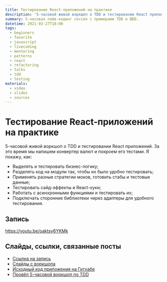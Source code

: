 ```yaml
---
title: Тестирование React-приложений на практике
description: '5-часовой живой воркшоп о TDD и тестировании React приложений. Затронем всё: от выделения и тестирования бизнес-логики до тестов на асинхронные функции и адаптеры для сторонних библиотек.'
summary: 5-часовая лайв-кодинг сессия с примерами TDD и BDD.
datetime: 2021-03-27T18:00
tags:
  - beginners
  - favorite
  - javascript
  - livecoding
  - mentoring
  - patterns
  - react
  - refactoring
  - talks
  - tdd
  - testing
materials:
  - video
  - slides
  - sources
---
```


# Тестирование React-приложений на практике

5-часовой живой воркшоп о TDD и тестировании React приложений. За это время мы напишем конвертер валют и покроем его тестами. Я покажу, как:

- Выделять и тестировать бизнес-логику;
- Разделять код на модули так, чтобы их было удобно тестировать;
- Применять разные стратегии моков, готовить стабы и тестовые данные;
- Тестировать сайд-эффекты и React-хуки;
- Работать с асинхронными функциями и тестировать их;
- Подключать сторонние библиотеки через адаптеры для удобного тестирования.

## Запись

<YouTube caption="Запись воркшопа о тестировании React-приложений" src="https://www.youtube.com/embed/oaktsy6YKMk">https://youtu.be/oaktsy6YKMk</YouTube>

## Слайды, ссылки, связанные посты

- [Ссылка на запись](https://youtu.be/oaktsy6YKMk)
- [Слайды с воркшопа](https://bespoyasov.ru/slides/testing-workshop/)
- [Исходный код приложения на Гитхабе](https://github.com/bespoyasov/testing-workshop)
- [Провёл 5-часовой воркшоп по TDD](/blog/tdd-workshop)
